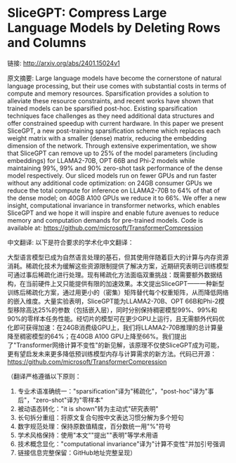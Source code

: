 # SliceGPT: Compress Large Language Models by Deleting Rows and Columns

链接: http://arxiv.org/abs/2401.15024v1

原文摘要:
Large language models have become the cornerstone of natural language
processing, but their use comes with substantial costs in terms of compute and
memory resources. Sparsification provides a solution to alleviate these
resource constraints, and recent works have shown that trained models can be
sparsified post-hoc. Existing sparsification techniques face challenges as they
need additional data structures and offer constrained speedup with current
hardware. In this paper we present SliceGPT, a new post-training sparsification
scheme which replaces each weight matrix with a smaller (dense) matrix,
reducing the embedding dimension of the network. Through extensive
experimentation, we show that SliceGPT can remove up to 25% of the model
parameters (including embeddings) for LLAMA2-70B, OPT 66B and Phi-2 models
while maintaining 99%, 99% and 90% zero-shot task performance of the dense
model respectively. Our sliced models run on fewer GPUs and run faster without
any additional code optimization: on 24GB consumer GPUs we reduce the total
compute for inference on LLAMA2-70B to 64% of that of the dense model; on 40GB
A100 GPUs we reduce it to 66%. We offer a new insight, computational invariance
in transformer networks, which enables SliceGPT and we hope it will inspire and
enable future avenues to reduce memory and computation demands for pre-trained
models. Code is available at:
https://github.com/microsoft/TransformerCompression

中文翻译:
以下是符合要求的学术化中文翻译：

大型语言模型已成为自然语言处理的基石，但其使用伴随着巨大的计算与内存资源消耗。稀疏化技术为缓解这些资源限制提供了解决方案，近期研究表明已训练模型可通过事后稀疏化进行处理。现有稀疏化方法面临双重挑战：既需要额外数据结构，在当前硬件上又只能提供有限的加速效果。本文提出SliceGPT——一种新型训练后稀疏化方案，通过用更小的（密集）矩阵替代每个权重矩阵，从而降低网络的嵌入维度。大量实验表明，SliceGPT能为LLAMA2-70B、OPT 66B和Phi-2模型移除高达25%的参数（包括嵌入层），同时分别保持稠密模型99%、99%和90%的零样本任务性能。经切片的模型可在更少GPU上运行，且无需额外代码优化即可获得加速：在24GB消费级GPU上，我们将LLAMA2-70B推理的总计算量降至稠密模型的64%；在40GB A100 GPU上降至66%。我们提出了"Transformer网络计算不变性"的新见解，该原理不仅使SliceGPT成为可能，更有望启发未来更多降低预训练模型内存与计算需求的新方法。代码已开源：https://github.com/microsoft/TransformerCompression

（翻译严格遵循以下原则：
1. 专业术语准确统一："sparsification"译为"稀疏化"，"post-hoc"译为"事后"，"zero-shot"译为"零样本"
2. 被动语态转化："it is shown"转为主动式"研究表明"
3. 长句拆分重组：将原文复合句按中文表达习惯分解为多个短句
4. 数字规范处理：保持原数值精度，百分数统一用"%"符号
5. 学术风格保持：使用"本文""提出""表明"等学术用语
6. 技术概念显化："computational invariance"译为"计算不变性"并加引号强调
7. 链接信息完整保留：GitHub地址完整呈现）
